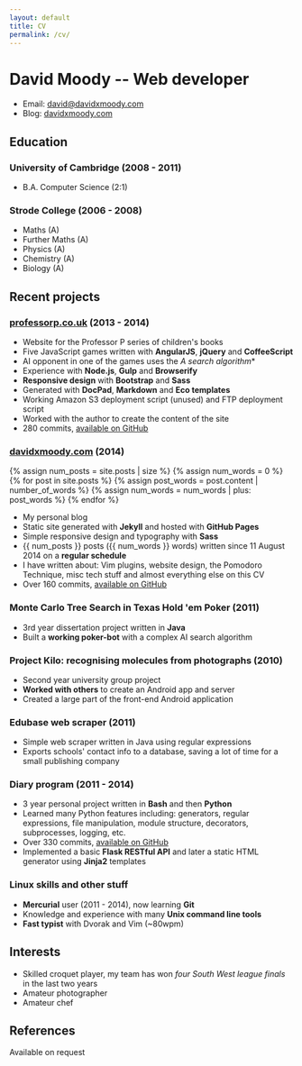 ```yaml
---
layout: default
title: CV
permalink: /cv/
---
```


# David Moody -- Web developer

- Email: <david@davidxmoody.com>
- Blog: [davidxmoody.com](http://davidxmoody.com/)

## Education

### University of Cambridge (2008 - 2011)

- B.A. Computer Science (2:1)

### Strode College (2006 - 2008)

- Maths (A)
- Further Maths (A)
- Physics (A)
- Chemistry (A)
- Biology (A)

## Recent projects

### [professorp.co.uk](http://professorp.co.uk) (2013 - 2014)

- Website for the Professor P series of children's books
- Five JavaScript games written with **AngularJS**, **jQuery** and **CoffeeScript**
- AI opponent in one of the games uses the **A* search algorithm**
- Experience with **Node.js**, **Gulp** and **Browserify**
- **Responsive design** with **Bootstrap** and **Sass**
- Generated with **DocPad**, **Markdown** and **Eco templates**
- Working Amazon S3 deployment script (unused) and FTP deployment script
- Worked with the author to create the content of the site
- 280 commits, [available on GitHub](https://github.com/davidxmoody/professorp.co.uk)

### [davidxmoody.com](http://davidxmoody.com/) (2014)

{% assign num_posts = site.posts | size %}
{% assign num_words = 0 %}
{% for post in site.posts %}
  {% assign post_words = post.content | number_of_words %}
  {% assign num_words = num_words | plus: post_words %}
{% endfor %}

- My personal blog
- Static site generated with **Jekyll** and hosted with **GitHub Pages**
- Simple responsive design and typography with **Sass**
- {{ num_posts }} posts ({{ num_words }} words) written since 11 August 2014 on a **regular&nbsp;schedule**
- I have written about: Vim plugins, website design, the Pomodoro Technique, misc tech stuff and almost everything else on this CV
- Over 160 commits, [available on GitHub](https://github.com/davidxmoody/davidxmoody.github.io)

### Monte Carlo Tree Search in Texas Hold 'em Poker (2011)

- 3rd year dissertation project written in **Java**
- Built a **working poker-bot** with a complex AI search algorithm

### Project Kilo: recognising molecules from photographs (2010)

- Second year university group project
- **Worked with others** to create an Android app and server
- Created a large part of the front-end Android application

### Edubase web scraper (2011)

- Simple web scraper written in Java using regular expressions
- Exports schools' contact info to a database, saving a lot of time for a small publishing company

### Diary program (2011 - 2014)

- 3 year personal project written in **Bash** and then **Python**
- Learned many Python features including: generators, regular expressions, file manipulation, module structure, decorators, subprocesses, logging, etc.
- Over 330 commits, [available on GitHub](https://github.com/davidxmoody/diary)
- Implemented a basic **Flask RESTful API** and later a static HTML generator using **Jinja2** templates

### Linux skills and other stuff

- **Mercurial** user (2011 - 2014), now learning **Git**
- Knowledge and experience with many **Unix command line tools**
- **Fast typist** with Dvorak and Vim (~80wpm)

## Interests

- Skilled croquet player, my team has won *four South West league finals* in the last two years
- Amateur photographer
- Amateur chef 

## References

Available on request
